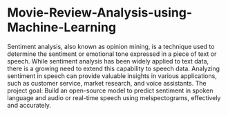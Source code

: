 # Movie-Review-Analysis-using-Machine-Learning
Sentiment analysis, also known as opinion mining, is a technique used to determine the sentiment or emotional tone expressed in a piece of text or speech. 
While sentiment analysis has been widely applied to text data, there is a growing need to extend this capability to speech data. Analyzing sentiment in speech can provide valuable insights in various applications, such as customer service, market research, and voice assistants.
The project goal: Build an open-source model to predict sentiment in spoken language and audio or real-time speech using melspectograms, effectively and accurately.

